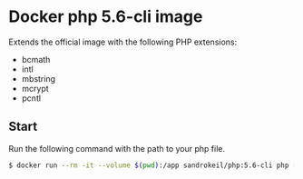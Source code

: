 # Docker php 5.6-cli image
Extends the official image with the following PHP extensions:

* bcmath 
* intl 
* mbstring 
* mcrypt 
* pcntl

## Start
Run the following command with the path to your php file.

```bash
$ docker run --rm -it --volume $(pwd):/app sandrokeil/php:5.6-cli php [your file]
```
